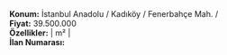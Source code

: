 ## 

**Konum:** İstanbul Anadolu / Kadıköy / Fenerbahçe Mah. /  
**Fiyat:** 39.500.000  
**Özellikler:**  |  m² |   
**İlan Numarası:** 
